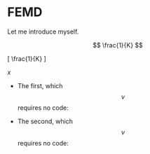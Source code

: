 FEMD
====


Let me introduce myself.

$$
\frac{1}{K}
$$


\[
\frac{1}{K}
\]

$x$

- The first, which $$\nu$$ requires no code:

- The second, which $$\nu$$ requires no code:

